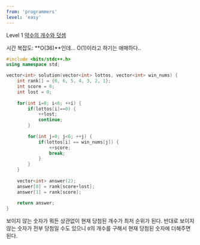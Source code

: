 ```yaml
---
from: 'programmers'
level: 'easy'
---
```


Level 1 [약수의 개수와 덧셈](https://programmers.co.kr/learn/courses/30/lessons/77884)

시간 복잡도: **O(36)**인데... O(1)이라고 하기는 애매하다..

```cpp
#include <bits/stdc++.h>
using namespace std;

vector<int> solution(vector<int> lottos, vector<int> win_nums) {
    int rank[] = {6, 6, 5, 4, 3, 2, 1};
    int score = 0;
    int lost = 0;
    
    for(int i=0; i<6; ++i) {
        if(lottos[i]==0) {
            ++lost; 
            continue;
        }
        
        for(int j=0; j<6; ++j) {
            if(lottos[i] == win_nums[j]) {
                ++score;
                break;
            }        
        }
    }
    
    vector<int> answer(2);
    answer[0] = rank[score+lost];
    answer[1] = rank[score];
    
    return answer;
}
```

보이지 않는 숫자가 뭐든 상관없이 현재 당첨된 개수가 최저 순위가 된다. 반대로
보이지 않는 숫자가 전부 당첨일 수도 있으니 `0`의 개수를 구해서 현재 당첨된 숫자에 더해주면 된다.
